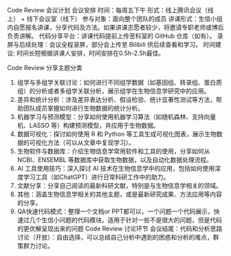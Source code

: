 Code Review 会议计划
会议安排
时间：每周五下午
形式：线上腾讯会议（线上） + 线下会议室（线下）
参与对象：面向整个团队的成员
讲课形式：生信小组内自愿报名讲课，分享代码及方法。如果讲课志愿者较少，将邀请专职老师或博后负责讲解。
代码分享平台：讲课代码提前上传至科室的 GitHub 仓库（如有）。
录屏与后续处理：会议全程录屏，部分会上传至 Bilibili 供后续查看和学习。
时间建议: 时间长短根据讲课人安排，时间安排在0.5h-2.5h最佳。

Code Review 分享主题分类
1. 组学与多组学关联讨论：如何进行不同组学数据（如基因组、转录组、蛋白质组）的分析或者多组学关联分析，展示组学在生物信息学研究中的应用。
2. 差异和统计分析：涉及差异表达分析、假设检验、统计显著性测试等方法，帮助团队成员掌握如何进行生物数据的统计分析。
3. 机器学习与预测模型：分享如何使用机器学习算法（如随机森林、支持向量机、LASSO 等）构建预测模型，并应用于生物数据。
  4. 数据可视化：探讨如何使用 R 和 Python 等工具生成可视化图表，展示生物数据的可视化方法（可以从文章中复现学习）。
5. 生物软件与数据库：介绍生物信息学常用软件和工具的使用，分享如何从 NCBI、ENSEMBL 等数据库中获取生物数据，以及自动化数据处理流程。
6. AI 工具使用技巧：深入探讨 AI 技术在生物信息学中的应用，包括如何使用深度学习工具（如ChatGPT）进行日常科研工作中的助力。
7. 文献分享：分享自己阅读的最新科研文献，特别是与生物信息学相关的领域。
8. 其他：涵盖生物信息学相关的其他主题，或是最新研究成果、方法应用等内容的分享。
9. QA快速代码模式：整理一个文档or PPT都可以，一个问题一个代码展示，快速过几个生信小问题的代码模块。适用于针对一些不是很大的问题，但是代码的更优解呈现出来的问题
Code Review 讨论环节
会议结尾：代码和分析思路讨论（开放）：自由选择，可以总结自己分析中遇到的困惑和分析的难点，群策群力讨论。
